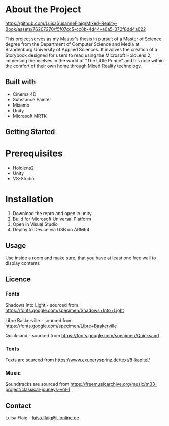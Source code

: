 # About the Project


https://github.com/LuisaSusanneFlaig/Mixed-Reality-Book/assets/76207270/f5f07cc5-cc8b-4d44-a6a5-372f8dd4a622

This project serves as my Master's thesis in pursuit of a Master of Science degree from the Department of Computer Science and Media at Brandenburg University of Applied Sciences. It involves the creation of a Storybook designed for users to read using the Microsoft HoloLens 2, immersing themselves in the world of "The Little Prince" and his rose within the comfort of their own home through Mixed Reality technology.

## Built with

- Cinema 4D
- Substance Painter
- Mixamo
- Unity
- Microsoft MRTK

## Getting Started

# Prerequisites

- Hololens2
- Unity
- VS-Studio

# Installation

1. Download the repro and open in unity
2. Build for Microsoft Universal Platform
3. Open in Visual Studio
4. Deploy to Device via USB on ARM64

## Usage

Use inside a room and make sure, that you have at least one free wall to display contents

## Licence

### Fonts

Shadows Into Light - sourced from https://fonts.google.com/specimen/Shadows+Into+Light

Libre Baskerville - sourced from https://fonts.google.com/specimen/Libre+Baskerville

Quicksand - sourced from https://fonts.google.com/specimen/Quicksand

### Texts

Texts are sourced from https://www.exuperysprinz.de/text/8-kapitel/

### Music

Soundtracks are sourced from https://freemusicarchive.org/music/m33-project/classical-jouneys-vol-1

## Contact

Luisa Flaig - luisa.flaig@t-online.de







